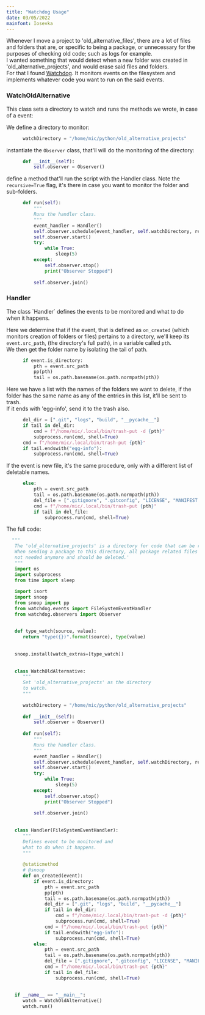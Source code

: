 ```yaml
---
title: "Watchdog Usage"
date: 03/05/2022
mainfont: Iosevka
---
```


Whenever I move a project to 'old_alternative_files', there are a lot of files
and folders that are, or specific to being a package, or unnecessary for the
purposes of checking old code; such as logs for example.  
I wanted something that would detect when a new folder was created in
'old_alternative_projects', and would erase said files and folders.  
For that I found [Watchdog](https://python-watchdog.readthedocs.io/en/stable/).
It monitors events on the filesystem and implements whatever code you want to
run on the said events.  
  
<h3>WatchOldAlternative</h3>
This class sets a directory to watch and runs the methods we wrote, in case of a
event:

We define a directory to monitor:

```python
      watchDirectory = "/home/mic/python/old_alternative_projects"
```

instantiate the `Observer` class, that'll will do the monitoring of the
directory:

```python
      def __init__(self):
          self.observer = Observer()
```

define a method that'll run the script with the Handler class. Note the
`recursive=True` flag, it's there in case you want to monitor the folder and
sub-folders.  

```python
      def run(self):
          """
          Runs the handler class.
          """
          event_handler = Handler()
          self.observer.schedule(event_handler, self.watchDirectory, recursive=True)
          self.observer.start()
          try:
              while True:
                  sleep(5)
          except:
              self.observer.stop()
              print("Observer Stopped")
  
          self.observer.join()
```
  

<h3>Handler</h3>
The class `Handler` defines the events to be monitored and what to do when it
happens.  

Here we determine that if the event, that is defined as `on_created` (which monitors creation of folders or files) pertains to a directory, we'll keep its `event.src_path`, (the directory's full path), in a variable called `pth`.  
We then get the folder name by isolating the tail of path.

```python
      if event.is_directory:
          pth = event.src_path
          pp(pth)
          tail = os.path.basename(os.path.normpath(pth))
```

Here we have a list with the names of the folders we want to delete, if the
folder has the same name as any of the entries in this list, it'll be sent to
trash.  
If it ends with 'egg-info', send it to the trash also.  

```python
      del_dir = [".git", "logs", "build", "__pycache__"]
      if tail in del_dir:
          cmd = f"/home/mic/.local/bin/trash-put -d {pth}"
          subprocess.run(cmd, shell=True)
      cmd = f"/home/mic/.local/bin/trash-put {pth}"
      if tail.endswith("egg-info"):
          subprocess.run(cmd, shell=True)
```

If the event is new file, it's the same procedure, only with a different list of
deletable names.  

```python
      else:
          pth = event.src_path
          tail = os.path.basename(os.path.normpath(pth))
          del_file = [".gitignore", ".gitconfig", "LICENSE", "MANIFEST.in", "pyproject.toml", "setup.py", "setup.cfg", "__init__.py"]
          cmd = f"/home/mic/.local/bin/trash-put {pth}"
          if tail in del_file:
              subprocess.run(cmd, shell=True)
```


The full code:

```python
  """
   The 'old_alternative_projects' is a directory for code that can be reused.
   When sending a package to this directory, all package related files are
   not needed anymore and should be deleted.'
   """
   import os
   import subprocess
   from time import sleep
  
   import isort
   import snoop
   from snoop import pp
   from watchdog.events import FileSystemEventHandler
   from watchdog.observers import Observer
  
  
   def type_watch(source, value):
      return "type({})".format(source), type(value)
  
  
   snoop.install(watch_extras=[type_watch])
  
  
   class WatchOldAlternative:
      """
      Set 'old_alternative_projects' as the directory
      to watch.
      """
  
      watchDirectory = "/home/mic/python/old_alternative_projects"
  
      def __init__(self):
          self.observer = Observer()
  
      def run(self):
          """
          Runs the handler class.
          """
          event_handler = Handler()
          self.observer.schedule(event_handler, self.watchDirectory, recursive=True)
          self.observer.start()
          try:
              while True:
                  sleep(5)
          except:
              self.observer.stop()
              print("Observer Stopped")
  
          self.observer.join()
  
  
   class Handler(FileSystemEventHandler):
      """
      Defines event to be monitored and
      what to do when it happens.
      """
  
      @staticmethod
      # @snoop
      def on_created(event):
          if event.is_directory:
              pth = event.src_path
              pp(pth)
              tail = os.path.basename(os.path.normpath(pth))
              del_dir = [".git", "logs", "build", "__pycache__"]
              if tail in del_dir:
                  cmd = f"/home/mic/.local/bin/trash-put -d {pth}"
                  subprocess.run(cmd, shell=True)
              cmd = f"/home/mic/.local/bin/trash-put {pth}"
              if tail.endswith("egg-info"):
                  subprocess.run(cmd, shell=True)
          else:
              pth = event.src_path
              tail = os.path.basename(os.path.normpath(pth))
              del_file = [".gitignore", ".gitconfig", "LICENSE", "MANIFEST.in", "pyproject.toml", "setup.py", "setup.cfg", "__init__.py"]
              cmd = f"/home/mic/.local/bin/trash-put {pth}"
              if tail in del_file:
                  subprocess.run(cmd, shell=True)
  
  
   if __name__ == "__main__":
      watch = WatchOldAlternative()
      watch.run()
```
